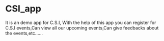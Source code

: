 # CSI_app
It is an demo app for C.S.I,
With the help of this app you can register for C.S.I events,Can view all our upcoming events,Can give feedbacks about the events,etc...... 




